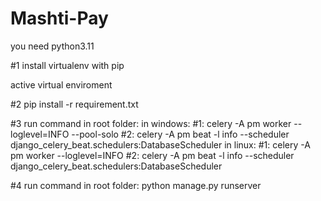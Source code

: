 # Mashti-Pay

you need python3.11

#1
install virtualenv with pip

active virtual enviroment 


#2
pip install -r requirement.txt


#3
run command in root folder:
in windows:
#1: celery -A pm worker --loglevel=INFO --pool-solo
#2: celery -A pm beat -l info --scheduler django_celery_beat.schedulers:DatabaseScheduler
in linux:
#1: celery -A pm worker --loglevel=INFO
#2: celery -A pm beat -l info --scheduler django_celery_beat.schedulers:DatabaseScheduler


#4
run command in root folder:
python manage.py runserver



